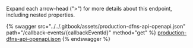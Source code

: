 Expand each arrow-head (">") for more details about this endpoint, including nested properties.  

 {% swagger src="../../.gitbook/assets/production-dfns-api-openapi.json" path="/callback-events/{callbackEventId}" method="get" %}
[production-dfns-api-openapi.json](../../.gitbook/assets/production-dfns-api-openapi.json)
{% endswagger %}
